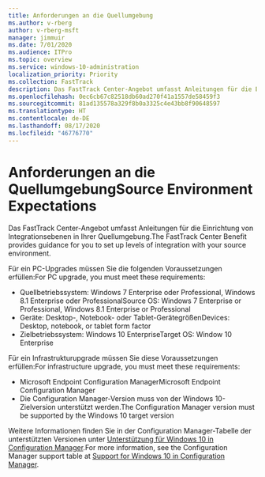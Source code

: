 ```yaml
---
title: Anforderungen an die Quellumgebung
ms.author: v-rberg
author: v-rberg-msft
manager: jimmuir
ms.date: 7/01/2020
ms.audience: ITPro
ms.topic: overview
ms.service: windows-10-administration
localization_priority: Priority
ms.collection: FastTrack
description: Das FastTrack Center-Angebot umfasst Anleitungen für die Einrichtung von Integrationsebenen in Ihrer Quellumgebung für die Bereitstellung von Windows 10.
ms.openlocfilehash: 0ec6cb67c82518db60ad270f41a1557de58459f3
ms.sourcegitcommit: 81ad135578a329f8b0a3325c4e43bb8f90648597
ms.translationtype: HT
ms.contentlocale: de-DE
ms.lasthandoff: 08/17/2020
ms.locfileid: "46776770"
---
```

# <a name="source-environment-expectations"></a><span data-ttu-id="68179-103">Anforderungen an die Quellumgebung</span><span class="sxs-lookup"><span data-stu-id="68179-103">Source Environment Expectations</span></span>

<span data-ttu-id="68179-104">Das FastTrack Center-Angebot umfasst Anleitungen für die Einrichtung von Integrationsebenen in Ihrer Quellumgebung.</span><span class="sxs-lookup"><span data-stu-id="68179-104">The FastTrack Center Benefit provides guidance for you to set up levels of integration with your source environment.</span></span>
  
<span data-ttu-id="68179-105">Für ein PC-Upgrades müssen Sie die folgenden Voraussetzungen erfüllen:</span><span class="sxs-lookup"><span data-stu-id="68179-105">For PC upgrade, you must meet these requirements:</span></span>

- <span data-ttu-id="68179-106">Quellbetriebssystem: Windows 7 Enterprise oder Professional, Windows 8.1 Enterprise oder Professional</span><span class="sxs-lookup"><span data-stu-id="68179-106">Source OS: Windows 7 Enterprise or Professional, Windows 8.1 Enterprise or Professional</span></span>
- <span data-ttu-id="68179-107">Geräte: Desktop-, Notebook- oder Tablet-Gerätegrößen</span><span class="sxs-lookup"><span data-stu-id="68179-107">Devices: Desktop, notebook, or tablet form factor</span></span>
- <span data-ttu-id="68179-108">Zielbetriebssystem: Windows 10 Enterprise</span><span class="sxs-lookup"><span data-stu-id="68179-108">Target OS: Window 10 Enterprise</span></span>

<span data-ttu-id="68179-109">Für ein Infrastrukturupgrade müssen Sie diese Voraussetzungen erfüllen:</span><span class="sxs-lookup"><span data-stu-id="68179-109">For infrastructure upgrade, you must meet these requirements:</span></span>   

- <span data-ttu-id="68179-110">Microsoft Endpoint Configuration Manager</span><span class="sxs-lookup"><span data-stu-id="68179-110">Microsoft Endpoint Configuration Manager</span></span>  
- <span data-ttu-id="68179-111">Die Configuration Manager-Version muss von der Windows 10-Zielversion unterstützt werden.</span><span class="sxs-lookup"><span data-stu-id="68179-111">The Configuration Manager version must be supported by the Windows 10 target version</span></span>

<span data-ttu-id="68179-112">Weitere Informationen finden Sie in der Configuration Manager-Tabelle der unterstützten Versionen unter [Unterstützung für Windows 10 in Configuration Manager](https://docs.microsoft.com/sccm/core/plan-design/configs/support-for-windows-10).</span><span class="sxs-lookup"><span data-stu-id="68179-112">For more information, see the Configuration Manager support table at [Support for Windows 10 in Configuration Manager](https://docs.microsoft.com/sccm/core/plan-design/configs/support-for-windows-10).</span></span>
  